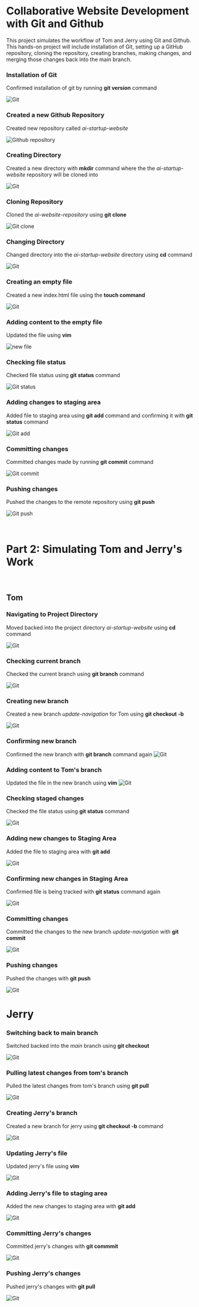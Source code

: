 # Collaborative Website Development with Git and Github

This project simulates the workflow of Tom and Jerry using Git and Github. This hands-on project will include installation of Git, setting up a GitHub repository, cloning the repository, creating branches, making changes, and merging those changes back into the main branch.


### Installation of Git
Confirmed installation of git by running **git version** command

![Git](Img/git_v.png)

### Created a new Github Repository
Created new repository called *ai-startup-website*

![Github repository](Img/ai_repo.png)


### Creating Directory
Created a new directory with **mkdir** command where the the *ai-startup-website* repository will be cloned into 

![Git](Img/mkdir.png)


### Cloning Repository
Cloned the *ai-website-repository* using **git clone**

![Git clone](Img/git_clone.png)


### Changing Directory

Changed directory into the *ai-startup-website* directory using **cd** command

![Git](Img/cd_command.png)


### Creating an empty file 
Created a new index.html file using the **touch command**

![Git](Img/touch_index.png)


### Adding content to the empty file
Updated the file using **vim**

![new file](Img/vim_index.png)


### Checking file status
Checked file status using **git status** command

![Git status](Img/git_status.png)


### Adding changes to staging area
Added file to staging area using **git add** command and confirming it with **git status** command

![Git add](Img/git_add.png)


### Committing changes
Committed changes made by running **git commit** command

![Git commit](Img/git_commit.png)


### Pushing changes
Pushed the changes to the remote repository using **git push**

![Git push](Img/git_push.png)

<br>






# Part 2: Simulating Tom and Jerry's Work 

<br>

## Tom

### Navigating to Project Directory
Moved backed into the project directory *ai-startup-website* using **cd** command

![Git](Img/cd_ai.png)


### Checking current branch
Checked the current branch using **git branch** command

![Git](Img/git_branch.png)


### Creating new branch

Created a new branch *update-navigation* for Tom using **git checkout -b**

![Git](Img/git_checkout.png)


### Confirming new branch
Confirmed the new branch with **git branch** command again
![Git](Img/git_branch2.png)


### Adding content to Tom's branch
Updated the file in the new branch using **vim**
![Git](Img/vim_update.png)


### Checking staged changes
Checked the file status using **git status** command

![Git](Img/git_status2.png)


### Adding new changes to Staging Area
Added the file to staging area with **git add**

![Git](Img/git_addT.png)


### Confirming new changes in Staging Area
Confirmed file is being tracked with **git status** command again

![Git](Img/git_statusb.png)


### Committing changes
Committed the changes to the new branch *update-navigation* with **git commit**

![Git](Img/git_commitb.png)


### Pushing changes
Pushed the changes with **git push**

![Git](Img/git_pushb.png)


# Jerry


### Switching back to main branch
Switched backed into the *main* branch using **git checkout**

![Git](Img/git_checkoutj.png)


### Pulling latest changes from tom's branch
Pulled the latest changes from tom's branch using **git pull**

![Git](Img/git_pullO.png)


### Creating Jerry's branch
Created a new branch for jerry using **git checkout -b** command

![Git](Img/git_checkoutj2.png)


### Updating Jerry's file
Updated jerry's file using **vim**

![Git](Img/vim_j.png)


### Adding Jerry's file to staging area
Added the new changes to staging area with **git add**

![Git](Img/git_addj.png)



### Committing Jerry's changes
Committed jerry's changes with **git commmit**

![Git](Img/git_commitj.png)


### Pushing Jerry's changes

Pushed jerry's changes with **git pull**

![Git](Img/git_pushF.png)